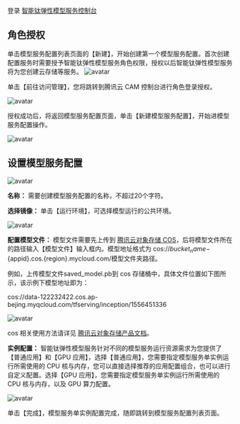 

登录 [智能钛弹性模型服务控制台](https://console.cloud.tencent.com/tiems)

## 角色授权 


单击模型服务配置列表页面的【新建】，开始创建第一个模型服务配置。首次创建配置服务时需要授予智能钛弹性模型服务角色权限，授权以后智能钛弹性模型服务将为您创建云存储等服务。
![avatar](https://main.qcloudimg.com/raw/3e0d6b7a8b7d55bcb43106705e444164.png)

单击【前往访问管理】，您将跳转到腾讯云 CAM 控制台进行角色登录授权。

![avatar](https://main.qcloudimg.com/raw/817754ce815eb2cee1399d5facee321b.png)


授权成功后，将返回模型服务配置页面，单击【新建模型服务配置】，开始进模型服务配置操作。

![avatar](https://main.qcloudimg.com/raw/5ee461bae6475820a58a9e3c6c1b3cbb.png)

## 设置模型服务配置

![avatar](https://main.qcloudimg.com/raw/ef427035f409b0c5ae0930e45a90c0f4.png)

**名称：** 需要创建模型服务配置的名称，不超过20个字符。

**选择镜像：** 单击【运行环境】，可选择模型运行的公共环境。 

![avatar](https://main.qcloudimg.com/raw/30358c98fa4469b00b01b8df71265680.png)

**配置模型文件：** 模型文件需要先上传到 [腾讯云对象存储 COS](https://console.cloud.tencent.com/cos5/bucket)，后将模型文件所在的路径输入【模型文件】输入框内。模型地址格式为 
cos://${bucket_name}-${appid}.cos.{region}.mycloud.com/模型文件夹路径。

例如，上传模型文件saved_model.pb到 cos 存储桶中，具体文件位置如下图所示，该示例下模型地址即为：

cos://data-122232422.cos.ap-bejing.myqcloud.com/tfserving/inception/1556451336

![avatar](https://main.qcloudimg.com/raw/41ebdcad04d96f64da9b87de91e88185.png)

cos 相关使用方法请详见 [腾讯云对象存储产品文档](https://cloud.tencent.com/document/product/436)。

**实例配置：** 智能钛弹性模型服务针对不同的模型服务运行资源需求为您提供了【普通应用】和【GPU 应用】，选择【普通应用】，您需要指定模型服务单实例运行所需使用的 CPU 核与内存，您可以直接选择推荐的应用配置组合，也可以进行自定义配置。选择【GPU 应用】，您需要指定模型服务单实例运行所需使用的 CPU 核与内存，以及 GPU 算力配置。

![avatar](https://main.qcloudimg.com/raw/a4e7489478b8d5c2276543a93bd560a7.png)

单击【完成】，模型服务单实例配置完成，随即跳转到模型服务配置列表页面。




